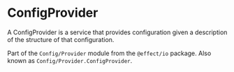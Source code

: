 # ConfigProvider

A ConfigProvider is a service that provides configuration given a description
of the structure of that configuration.

Part of the `Config/Provider` module from the `@effect/io` package. Also known as `Config/Provider.ConfigProvider`.
